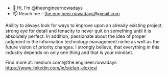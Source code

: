 - 👋 Hi, I’m @theengineernowadays
- 📫 Reach me - the.engineer.nowadays@gmail.com

Ability to always look for ways to improve upon an already existing project, strong eye for detail and tenacity to never quit on something until it is absolutely perfect.
In addition, passionate about the idea of proper judgment in the information technology management niche as well as the future vision of priority changes. I strongly believe, that everything in this industry depends on only one thing and that is your mindset.

Find more at:
medium.com/@the.engineer.nowadays
https://www.linkedin.com/in/stefan-alexiev/
